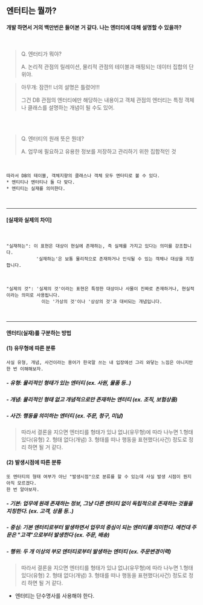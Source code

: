 
## 엔터티는 뭘까?


#### 개발 하면서 거의 백만번은 들어본 거 같다. 나는 엔터티에 대해 설명할 수 있을까?

<br>

> Q. 엔터티가 뭐야?
> 
> A. 논리적 관점의 릴레이션, 물리적 관점의 테이블과 매핑되는 데이터 집합의 단위야.

> 아무개: 잠깐!! 너의 설명은 틀렸어!!!
>  
> 그건 DB 관점의 엔터티에만 해당하는 내용이고 객체 관점의 엔터티는 특정 객체나 클래스를 설명하는 개념이 될 수도 있어.

<br><br>
  
> Q. 엔터티의 원래 뜻은 뭔데?
> 
> A. 업무에 필요하고 유용한 정보를 저장하고 관리하기 위한 집합적인 것

<br>

```
따라서 DB의 테이블, 객체지향의 클래스나 객체 모두 엔터티로 볼 수 있다.
* 엔티티나 엔터티나 둘 다 맞다. 
* 엔티티는 실재를 의미한다. 
```

<br>


-------------------

#### [실재와 실제의 차이]

<br>

```
"실재하는": 이 표현은 대상이 현실에 존재하는, 즉 실체를 가지고 있다는 의미를 강조합니다. 
           '실재하는'은 보통 물리적으로 존재하거나 인식될 수 있는 객체나 대상을 지칭합니다.
```

<br>

```
"실제의 것": '실제의 것'이라는 표현은 특정한 대상이나 사물이 진짜로 존재하거나, 현실적이라는 의미로 사용됩니다. 
             이는 '가상의 것'이나 '상상의 것'과 대비되는 개념입니다.
```

<br>


-------------------

#### 엔터티(실재)를 구분하는 방법

#### (1) 유무형에 따른 분류
```
사실 유형, 개념, 사건이라는 용어가 한국말 쓰는 내 입장에선 그리 와닿는 느낌은 아니지만 한 번 이해해보자.
```
##### - 유형: 물리적인 형태가 있는 엔터티 (ex. 사원, 물품 등..)
##### - 개념: 물리적인 형태 없고 개념적으로만 존재하는 엔터티 (ex. 조직, 보험상품)
##### - 사건: 행동을 의미하는 엔터티 (ex. 주문, 청구, 미납)
> 따라서 결론을 지으면 엔터티를 형태가 있냐 없냐(유무형)에 따라 나누면 1.형태 있다(유형) 2. 형태 없다(개념) 3. 형태를 떠나 행동을 표현했다(사건) 정도로 정리 하면 될 거 같다.


#### (2) 발생시점에 따른 분류
```
또 엔터티의 형태 여부가 아닌 "발생시점"으로 분류를 할 수 있는데 사실 발생 시점이 뭔지 아직 모르겠다.
한 번 알아보자.
```
##### - 기본: 업무에 원래 존재하는 정보, 그냥 다른 엔터티 없이 독립적으로 존재하는 것들을 지칭한다. (ex. 고객, 상품 등..)
##### - 중심: 기본 엔터티로부터 발생하면서 업무의 중심이 되는 엔터티를 의미한다. 예컨대 주문은 "고객"으로부터 발생한다 (ex. 주문, 배송)
##### - 행위: 두 개 이상의 부모 엔터티로부터 발생하는 엔터티 (ex. 주문변경이력)
> 따라서 결론을 지으면 엔터티를 형태가 있냐 없냐(유무형)에 따라 나누면 1.형태 있다(유형) 2. 형태 없다(개념) 3. 형태를 떠나 행동을 표현했다(사건) 정도로 정리 하면 될 거 같다.

* 엔터티는 단수명사를 사용해야 한다.
